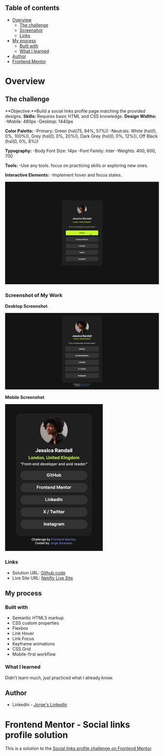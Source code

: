 ## Table of contents

- [Overview](#overview)
  - [The challenge](#the-challenge)
  - [Screenshot](#screenshot)
  - [Links](#links)
- [My process](#my-process)
  - [Built with](#built-with)
  - [What I learned](#what-i-learned)
- [Author](#author)
- [Frontend Mentor](#Frontend-Mentor)

# Overview

## The challenge

**Objective:**Build a social links profile page matching the provided designs.
**Skills:** Requires basic HTML and CSS knowledge.
**Design Widths:**
-Mobile: 480px
-Desktop: 1440px

**Color Palette:**
-Primary: Green (hsl(75, 94%, 57%))
-Neutrals: White (hsl(0, 0%, 100%)), Grey (hsl(0, 0%, 20%)), Dark Grey (hsl(0, 0%, 12%)), Off Black (hsl(0, 0%, 8%))

**Typography:**
-Body Font Size: 14px
-Font Family: Inter
-Weights: 400, 600, 700

**Tools:**
-Use any tools. focus on practicing skills or exploring new ones.

**Interactive Elements:**
-Implement hover and focus states.

![Design preview 1](./design/active-states.jpg)

### Screenshot of My Work

**Desktop Screenshot**

![Screenshot-desktop](./design/screenshot-desktop.png)

**Mobile Screenshot**

![Screenshot-mobile](./design/screenshot-mobile.png)

### Links

- Solution URL: [Github code](https://github.com/JorgeSoftwareDev/Project2_Social-links-profile)
- Live Site URL: [Netifly Live Site](https://main--transcendent-pithivier-1b1aa1.netlify.app/)

## My process

### Built with

- Semantic HTML5 markup
- CSS custom properties
- Flexbox
- Link Hover
- Link Focus
- Keyframe animations
- CSS Grid
- Mobile-first workflow

### What I learned

Didn't learn much, just practiced what I already know.

## Author

- LinkedIn - [Jorge's LinkedIn](https://www.linkedin.com/in/jorgesoftwardev/)

<!-- - Frontend Mentor - [@yourusername](https://www.frontendmentor.io/profile/yourusername) -->

# Frontend Mentor - Social links profile solution

This is a solution to the [Social links profile challenge on Frontend Mentor](https://www.frontendmentor.io/challenges/social-links-profile-UG32l9m6dQ).
